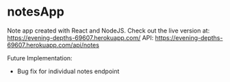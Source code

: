 # notesApp

Note app created with React and NodeJS.
Check out the live version at: https://evening-depths-69607.herokuapp.com/
API: https://evening-depths-69607.herokuapp.com/api/notes

Future Implementation:
  * Bug fix for individual notes endpoint

